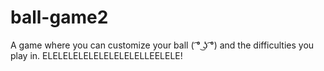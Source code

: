# ball-game2
A game where you can customize your ball ( ͡° ͜ʖ ͡°) and the difficulties you play in.
ELELELELELELELELELELLEELELE!
